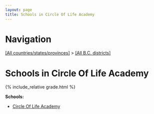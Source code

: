 ```yaml
---
layout: page
title: Schools in Circle Of Life Academy
---
```

# Navigation

[[All countries/states/provinces]](../..) > [[All B.C. districts]](..)

# Schools in Circle Of Life Academy

{% include_relative grade.html %}

**Schools:**

- [Circle Of Life Academy](Circle_Of_Life_Academy.md)
